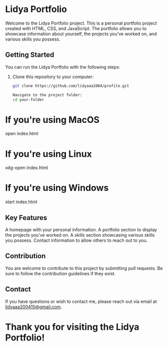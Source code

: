 # Lidya Portfolio

Welcome to the Lidya Portfolio project. This is a personal portfolio project created with HTML, CSS, and JavaScript. The portfolio allows you to showcase information about yourself, the projects you've worked on, and various skills you possess.

## Getting Started

You can run the Lidya Portfolio with the following steps:

1. Clone this repository to your computer:

   ```bash
   git clone https://github.com/lidyaaa2004/profile.git
   
   Navigate to the project folder:
   cd your-folder

# If you're using MacOS
open index.html

# If you're using Linux
xdg-open index.html

# If you're using Windows
start index.html

## Key Features
A homepage with your personal information.
A portfolio section to display the projects you've worked on.
A skills section showcasing various skills you possess.
Contact information to allow others to reach out to you.

## Contribution
You are welcome to contribute to this project by submitting pull requests. Be sure to follow the contribution guidelines if they exist.

## Contact
If you have questions or wish to contact me, please reach out via email at lidyaaa200415@gmail.com.

# Thank you for visiting the Lidya Portfolio!
